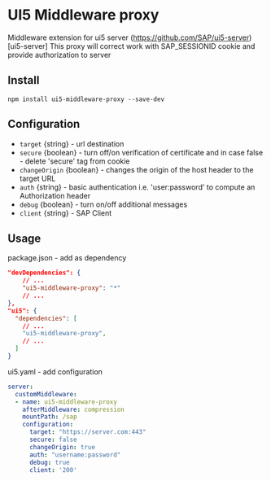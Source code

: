 # UI5 Middleware proxy

  Middleware extension for ui5 server (https://github.com/SAP/ui5-server)[ui5-server]
  This proxy will correct work with SAP_SESSIONID cookie and provide authorization to server

## Install

  `npm install ui5-middleware-proxy --save-dev`

## Configuration

  - `target` {string} - url destination
  - `secure` {boolean} - turn off/on verification of certificate and in case false - delete 'secure' tag from cookie
  - `changeOrigin` {boolean} - changes the origin of the host header to the target URL
  - `auth` {string} - basic authentication i.e. 'user:password' to compute an Authorization header
  - `debug` {boolean} - turn on/off additional messages
  - `client` {string} - SAP Client

## Usage

  package.json - add as dependency

  ```json
  "devDependencies": {
      // ...
      "ui5-middleware-proxy": "*"
      // ...
  },
  "ui5": {
    "dependencies": [
      // ...
      "ui5-middleware-proxy",
      // ...
    ]
  }
  ```

  ui5.yaml - add configuration

  ```yaml
  server:
    customMiddleware:
    - name: ui5-middleware-proxy
      afterMiddleware: compression
      mountPath: /sap
      configuration:
        target: "https://server.com:443"
        secure: false
        changeOrigin: true
        auth: "username:password"
        debug: true
        client: '200'
  ```


